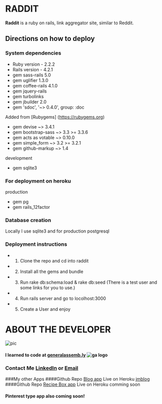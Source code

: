 # RADDIT

**Raddit** is a ruby on rails, link aggregator site, similar to Reddit.

## Directions on how to deploy

### System dependencies
* Ruby version - 2.2.2
* Rails version - 4.2.1
* gem sass-rails 5.0
* gem uglifier 1.3.0
* gem coffee-rails 4.1.0
* gem jquery-rails
* gem turbolinks
* gem jbuilder 2.0
* gem 'sdoc', '~> 0.4.0', group: :doc

Added from [Rubygems] (https://rubygems.org)


* gem devise ~> 3.4.1
* gem bootstrap-sass ~> 3.3 >= 3.3.6
* gem acts as votable ~> 0.10.0
* gem simple_form ~> 3.2 >= 3.2.1
* gem github-markup ~> 1.4

development

* gem sqlite3

### For deployment on heroku
production

* gem pg
* gem rails_12factor

### Database creation
Locally I use sqlite3 and for production postgresql
### Deployment instructions
*	1. Clone the repo and cd into raddit
*	2. Install all the gems and bundle
*	3. Run rake db:schema:load & rake db:seed (There is a test user and some links for you to use.)
*	4. Run rails server and go to locolhost:3000
*	5. Create a User and enjoy

# ABOUT THE DEVELOPER

![pic](https://media.licdn.com/mpr/mpr/shrinknp_400_400/p/6/005/0a8/375/381adb6.jpg)

#### I learned to code at [generalassemb.ly] ![ga logo](https://media.licdn.com/media/p/3/005/0a3/2df/1671d50.png)
### Contact Me [LinkedIn](https://www.linkedin.com/in/kenyacode) or [Email](mailto:kenyadevelop@gmail.com)
###My other Apps
####Github Repo [Blog app](https://github.com/kenyacode/blog) Live on Heroku [jmblog]
####Github Repo [Recipe Box app](https://github.com/kenyacode/recipe-app) Live on Heroku comming soon
#### Pinterest type app also coming soon!
[generalassemb.ly]:https://generalassemb.ly/
[jmblog]:https://jmblog.herokuapp.com/
